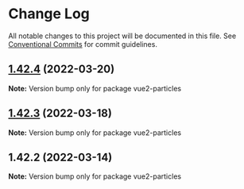 # Change Log

All notable changes to this project will be documented in this file.
See [Conventional Commits](https://conventionalcommits.org) for commit guidelines.

## [1.42.4](https://github.com/matteobruni/tsparticles/compare/vue2-particles@1.42.3...vue2-particles@1.42.4) (2022-03-20)

**Note:** Version bump only for package vue2-particles





## [1.42.3](https://github.com/matteobruni/tsparticles/compare/vue2-particles@1.42.2...vue2-particles@1.42.3) (2022-03-18)

**Note:** Version bump only for package vue2-particles





## 1.42.2 (2022-03-14)

**Note:** Version bump only for package vue2-particles
